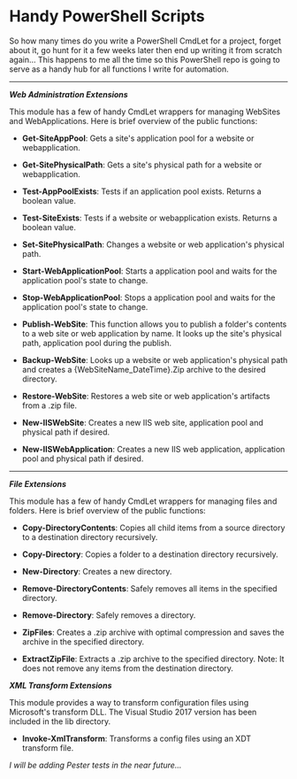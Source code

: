 # Handy PowerShell Scripts

So how many times do you write a PowerShell CmdLet for a project, forget about it, go hunt for it a few weeks later then end up writing it from scratch again... This happens to me all the time so this PowerShell repo is going to serve as a handy hub for all functions I write for automation.

***
***Web Administration Extensions***

This module has a few of handy CmdLet wrappers for managing WebSites and WebApplications. Here is brief overview of the public functions:

- **Get-SiteAppPool**: Gets a site's application pool for a website or webapplication.

- **Get-SitePhysicalPath**: Gets a site's physical path for a website or webapplication.

- **Test-AppPoolExists**: Tests if an application pool exists. Returns a boolean value.

- **Test-SiteExists**: Tests if a website or webapplication exists. Returns a boolean value.

- **Set-SitePhysicalPath**: Changes a website or web application's physical path.

- **Start-WebApplicationPool**: Starts a application pool and waits for the application pool's state to change.

- **Stop-WebApplicationPool**: Stops a application pool and waits for the application pool's state to change.

- **Publish-WebSite**: This function allows you to publish a folder's contents to a web site or web application by name. It looks up the site's physical path, application pool during the publish.

- **Backup-WebSite**: Looks up a website or web application's physical path and creates a {WebSiteName_DateTime}.Zip archive to the desired directory.

- **Restore-WebSite**: Restores a web site or web application's artifacts from a .zip file.

- **New-IISWebSite**: Creates a new IIS web site, application pool and physical path if desired.

- **New-IISWebApplication**: Creates a new IIS web application, application pool and physical path if desired.

***

***File Extensions***

This module has a few of handy CmdLet wrappers for managing files and folders. Here is brief overview of the public functions:

- **Copy-DirectoryContents**: Copies all child items 
from a source directory to a destination directory recursively.

- **Copy-Directory**: Copies a folder to a destination directory recursively.

- **New-Directory**: Creates a new directory.

- **Remove-DirectoryContents**: Safely removes all 
items in the specified directory.

- **Remove-Directory**: Safely removes a directory.

- **ZipFiles**: Creates a .zip archive with optimal compression and saves the archive in the specified directory.

- **ExtractZipFile**: Extracts a .zip archive to the specified directory. Note: It does not remove any items from the destination directory.

***XML Transform Extensions***

This module provides a way to transform configuration files using Microsoft's transform DLL. The Visual Studio 2017 version has been included in the lib directory.

- **Invoke-XmlTransform**: Transforms a config files using an XDT transform file.

*I will be adding Pester tests in the near future...*
